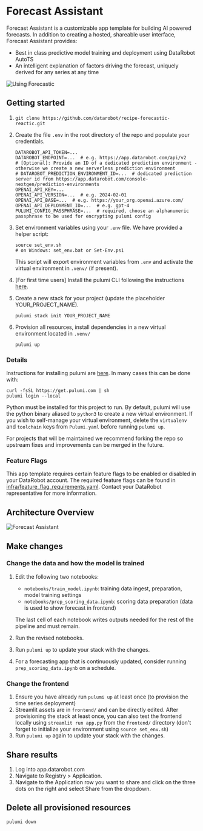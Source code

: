 # Forecast Assistant
Forecast Assistant is a customizable app template for building AI powered forecasts. In addition to 
creating a hosted, shareable user interface, Forecast Assistant provides: 

* Best in class predictive model training and deployment using DataRobot AutoTS
* An intelligent explanation of factors driving the forecast, uniquely derived for any series at any time

![Using Forecastic](https://s3.amazonaws.com/datarobot_public/drx/recipe_gifs/launch_gifs/forecast-assistant-smallest.gif)


## Getting started
1. ```
   git clone https://github.com/datarobot/recipe-forecastic-reactic.git
   ```

2. Create the file `.env` in the root directory of the repo and populate your credentials.
   ```
   DATAROBOT_API_TOKEN=...
   DATAROBOT_ENDPOINT=...  # e.g. https://app.datarobot.com/api/v2
   # [Optional]: Provide an ID of a dedicated prediction environment - otherwise we create a new serverless prediction environment
   # DATAROBOT_PREDICTION_ENVIRONMENT_ID=...  # dedicated prediction server id from https://app.datarobot.com/console-nextgen/prediction-environments
   OPENAI_API_KEY=...
   OPENAI_API_VERSION=...  # e.g. 2024-02-01
   OPENAI_API_BASE=...  # e.g. https://your_org.openai.azure.com/
   OPENAI_API_DEPLOYMENT_ID=...  # e.g. gpt-4
   PULUMI_CONFIG_PASSPHRASE=...  # required, choose an alphanumeric passphrase to be used for encrypting pulumi config
   ```
   
3. Set environment variables using your `.env` file. We have provided a helper script:
   ```
   source set_env.sh
   # on Windows: set_env.bat or Set-Env.ps1
   ```
   This script will export environment variables from `.env` and activate the virtual 
   environment in `.venv/` (if present).

4. [For first time users] Install the pulumi CLI following the instructions [here](#details).


5. Create a new stack for your project (update the placeholder YOUR_PROJECT_NAME).
   ```
   pulumi stack init YOUR_PROJECT_NAME
   ```

6. Provision all resources, install dependencies in a new virtual environment located in `.venv/`
   ```
   pulumi up
   ```

### Details
Instructions for installing pulumi are [here][pulumi-install]. In many cases this can be done
with:
```
curl -fsSL https://get.pulumi.com | sh
pulumi login --local
```

Python must be installed for this project to run. By default, pulumi will use the python binary
aliased to `python3` to create a new virtual environment. If you wish to self-manage your virtual
environment, delete the `virtualenv` and `toolchain` keys from `Pulumi.yaml` before running `pulumi up`.


For projects that will be maintained we recommend forking the repo so upstream fixes and
improvements can be merged in the future.

[pulumi-install]: https://www.pulumi.com/docs/iac/download-install/

### Feature Flags
This app template requires certain feature flags to be enabled or disabled in your DataRobot account.
The required feature flags can be found in [infra/feature_flag_requirements.yaml](infra/feature_flag_requirements.yaml). Contact your DataRobot representative for more information.

## Architecture Overview
![Forecast Assistant](https://s3.amazonaws.com/datarobot_public/drx/recipe_gifs/forecasting_architecture.svg)

## Make changes
### Change the data and how the model is trained
1. Edit the following two notebooks:
   - `notebooks/train_model.ipynb`: training data ingest, preparation, model training settings
   - `notebooks/prep_scoring_data.ipynb`: scoring data preparation (data is used to show forecast in frontend)
   
   The last cell of each notebook writes outputs needed for the rest of the pipeline and must remain.
2. Run the revised notebooks.
3. Run `pulumi up` to update your stack with the changes.
4. For a forecasting app that is continuously updated, consider running `prep_scoring_data.ipynb` on a schedule.

### Change the frontend
1. Ensure you have already run `pulumi up` at least once (to provision the time series deployment)
2. Streamlit assets are in `frontend/` and can be directly edited. After provisioning the stack 
   at least once, you can also test the frontend locally using `streamlit run app.py` from the
   `frontend/` directory (don't forget to initialize your environment using `source set_env.sh`)
3. Run `pulumi up` again to update your stack with the changes.

## Share results
1. Log into app.datarobot.com
2. Navigate to Registry > Application.
3. Navigate to the Application row you want to share and click on the three dots on the right and select Share from the dropdown. 

## Delete all provisioned resources
```
pulumi down
```
